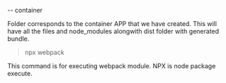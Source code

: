 -- container

Folder corresponds to the container APP that we have created.
This will have all the files and node_modules alongwith dist folder with generated bundle.

> npx webpack

This command is for executing webpack module. NPX is node package execute.